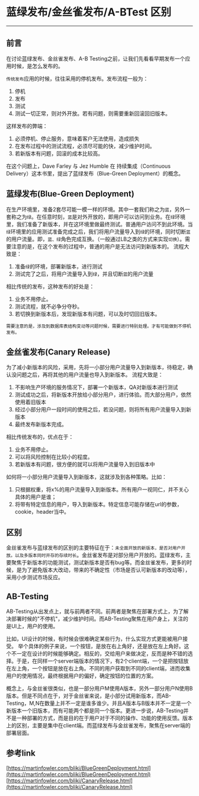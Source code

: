 # 蓝绿发布/金丝雀发布/A-BTest 区别

---

## 前言
在讨论蓝绿发布、金丝雀发布、A-B Testing之前，让我们先看看早期发布一个应用时候，是怎么发布的。

`传统发布`应用的时候，往往采用的停机发布。发布流程一般为：
1. 停机
2. 发布
3. 测试
4. 测试一切正常，则对外开放。若有问题，则需要重新回滚回旧版本。

这样发布的弊端：
1. 必须停机、停止服务，意味着客户无法使用，造成损失
2. 在发布过程中的测试流程，必须尽可能的快，减少维护时间。
3. 若新版本有问题，回滚的成本比较高。

在这个问题上，Dave Farley 与 Jez Humble 在 持续集成（Continuous Delivery）这本书里，提出了蓝绿发布（Blue-Green Deployment）的概念。

## 蓝绿发布(Blue-Green Deployment)
在生产环境里，准备2套尽可能一模一样的环境。其中一套我们称之为`蓝`，另外一套称之为`绿`。在任意时刻，`蓝`是对外开放的，即用户可以访问到业务。在`绿`环境里，我们准备了新版本，并在这环境里做最终测试。普通用户访问不到此环境。当`绿`环境里的应用测试准备完成之后，我们将用户流量导入到`绿`的环境，同时切断`蓝`的用户流量。即，`蓝、绿`角色完成互换。（一般通过LB之类的方式来实现`切换`）。需要注意的是，在这个发布的过程中，普通的用户是无法访问到新版本的。
流程大致是：
1. 准备`绿`的环境，部署新版本，进行测试
2. 测试完了之后，将用户流量导入到`绿`，并且切断`蓝`的用户流量

相比传统的发布，这种发布的好处是：
1. 业务不用停止。
2. 测试流程，就不必争分夺秒。
3. 若切换到新版本后，发现新版本有问题，可以及时切回旧版本。

`需要注意的是，涉及到数据库表结构变动等问题时候，需要进行特别处理。才有可能做到不停机发布。`

## 金丝雀发布(Canary Release)
为了减小新版本的风险，采用，先将一小部分用户流量导入到新版本，待稳定，确认没问题之后，再将其他的用户流量也导入到新版本。
流程大致是：
1. 不影响生产环境的服务情况下，部署一个新版本，QA对新版本进行测试
2. 测试成功之后，将新版本开放给小部分用户，进行体验。而大部分用户，依然使用着旧版本
3. 经过小部分用户一段时间的使用之后，若没问题，则将所有用户流量导入到新版本
4. 最终发布新版本完成。

相比传统发布的，优点在于：
1. 业务不用停止。
2. 可以将风险控制在比较小的程度。
3. 若新版本有问题，很方便的就可以将用户流量导入到旧版本中

如何将一小部分用户流量导入到新版本，这就涉及到各种策略。比如：
1. 只根据权重，将x%的用户流量导入到新版本。所有用户一视同仁，并不关心具体的用户是谁；
2. 将带有特定信息的用户，导入到新版本。特定信息可能存储在url的参数，cookie，header当中。


## 区别
金丝雀发布与蓝绿发布的区别的主要特征在于：`未全面开放的新版本，是否对用户开放。以及多版本同时并存的存续时长`。金丝雀发布是对部分用户开放的。蓝绿发布，主要聚焦于新版本的功能测试，测试新版本是否有bug等。而金丝雀发布，更多的时候，是为了避免版本大改动，带来的不确定性（市场是否认可新版本的改动等），采用小步测试市场反应。

## AB-Testing
AB-Testing从出发点上，就与前两者不同。前两者是聚焦在部署方式上，为了解决部署时候的"不停机"，减少维护时间。而AB-Testing聚焦在用户身上，关注的是UI上，用户的使用。

比如，UI设计的时候，有时候会很难确定某些行为，什么实现方式更能被用户接受。
举个具体的例子来说，一个按钮，是放在右上角好，还是放在左上角好。这个不一定在设计的时候能够确定。相反的，交给用户来做决定，反而是种不错的选择。于是，在同样一个server端版本的情况下，有2个client端，一个是把按钮放在左上角，一个按钮是放在右上角。不同的用户获取到不同的client端，进而收集用户的使用情况，最终根据用户的偏好，确定按钮的位置的方案。

概念上，与金丝雀很类似，也是一部分用户M使用A版本，另外一部分用户N使用B版本。但是不同点在于，对于金丝雀来说，是小部分试用新版本，而AB-Testing，M,N在数量上并不一定是谁多谁少。并且A版本与B版本并不一定是一个新版本一个旧版本，而有可能两个都是同一个版本。更进一步说，AB-Testing并不是一种部署的方式，而是目的在于用户对于不同的操作、功能的使用反馈。版本上的区别，主要是集中在client端。而蓝绿发布与金丝雀发布，聚焦在server端的部署层面。

## 参考link
[https://martinfowler.com/bliki/BlueGreenDeployment.html](https://martinfowler.com/bliki/BlueGreenDeployment.html)
[https://martinfowler.com/bliki/CanaryRelease.html](https://martinfowler.com/bliki/CanaryRelease.html)

